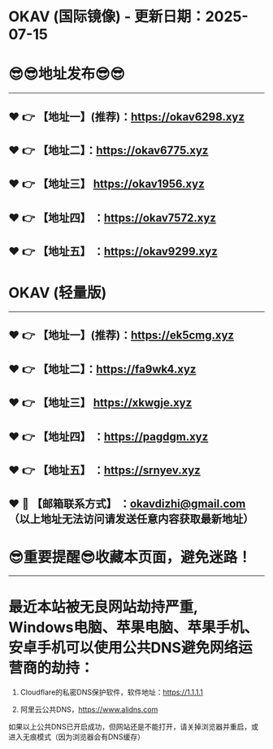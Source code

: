 # OKAV (国际镜像) - 更新日期：2025-07-15
:sunglasses::sunglasses:地址发布:sunglasses::sunglasses:
==
------
:heart: :point_right: 【地址一】(推荐)：https://okav6298.xyz
------
:heart: :point_right: 【地址二】：https://okav6775.xyz
------
:heart: :point_right: 【地址三】 https://okav1956.xyz
-----
:heart: :point_right: 【地址四】 ：https://okav7572.xyz
------
:heart: :point_right: 【地址五】 ：https://okav9299.xyz
------
# OKAV (轻量版)
------
:heart: :point_right: 【地址一】(推荐)：https://ek5cmg.xyz
------
:heart: :point_right: 【地址二】：https://fa9wk4.xyz
------
:heart: :point_right: 【地址三】 https://xkwgje.xyz
-----
:heart: :point_right: 【地址四】 ：https://pagdgm.xyz
------
:heart: :point_right: 【地址五】 ：https://srnyev.xyz
------------
:heart: :e-mail: 【邮箱联系方式】 ：okavdizhi@gmail.com （以上地址无法访问请发送任意内容获取最新地址）
------
:sunglasses:重要提醒:sunglasses:收藏本页面，避免迷路！
==
------
最近本站被无良网站劫持严重, Windows电脑、苹果电脑、苹果手机、安卓手机可以使用公共DNS避免网络运营商的劫持：
==

1. Cloudflare的私密DNS保护软件，软件地址：https://1.1.1.1

2. 阿里云公共DNS，https://www.alidns.com

如果以上公共DNS已开启成功，但网站还是不能打开，请关掉浏览器并重启，或进入无痕模式（因为浏览器会有DNS缓存）
